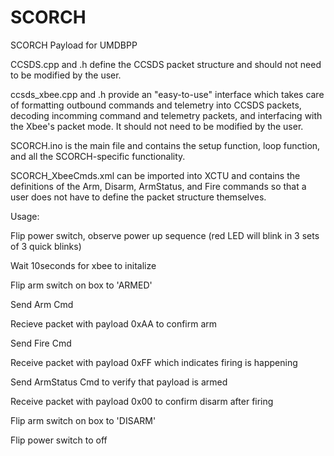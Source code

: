 # SCORCH
SCORCH Payload for UMDBPP

CCSDS.cpp and .h define the CCSDS packet structure and should not need to be modified by the user.

ccsds_xbee.cpp and .h provide an "easy-to-use" interface which takes care of formatting outbound commands and telemetry into CCSDS packets, decoding incomming command and telemetry packets, and interfacing with the Xbee's packet mode. It should not need to be modified by the user.

SCORCH.ino is the main file and contains the setup function, loop function, and all the SCORCH-specific functionality.

SCORCH_XbeeCmds.xml can be imported into XCTU and contains the definitions of the Arm, Disarm, ArmStatus, and Fire commands so that a user does not have to define the packet structure themselves.

Usage:

Flip power switch, observe power up sequence (red LED will blink in 3 sets of 3 quick blinks)

Wait 10seconds for xbee to initalize

Flip arm switch on box to 'ARMED'

Send Arm Cmd

Recieve packet with payload 0xAA to confirm arm

Send Fire Cmd

Receive packet with payload 0xFF which indicates firing is happening

Send ArmStatus Cmd to verify that payload is armed

Receive packet with payload 0x00 to confirm disarm after firing

Flip arm switch on box to 'DISARM'

Flip power switch to off
